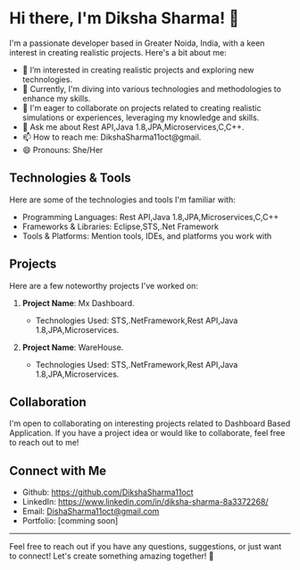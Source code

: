# Hi there, I'm Diksha Sharma! 👋

I'm a passionate developer based in Greater Noida, India, with a keen interest in creating realistic projects. Here's a bit about me:

- 👀 I’m interested in creating realistic projects and exploring new technologies.
- 🌱 Currently, I'm diving into various technologies and methodologies to enhance my skills.
- 💼 I'm eager to collaborate on projects related to creating realistic simulations or experiences, leveraging my knowledge and skills.
- 💬 Ask me about Rest API,Java 1.8,JPA,Microservices,C,C++.
- 📫 How to reach me: DikshaSharma11oct@gmail.
- 😄 Pronouns: She/Her

## Technologies & Tools
Here are some of the technologies and tools I'm familiar with:
- Programming Languages: Rest API,Java 1.8,JPA,Microservices,C,C++
- Frameworks & Libraries: Eclipse,STS,.Net Framework
- Tools & Platforms: Mention tools, IDEs, and platforms you work with

## Projects
Here are a few noteworthy projects I've worked on:
1. **Project Name**: Mx Dashboard.
   - Technologies Used: STS,.NetFramework,Rest API,Java 1.8,JPA,Microservices.
  
2. **Project Name**: WareHouse.
   - Technologies Used: STS,.NetFramework,Rest API,Java 1.8,JPA,Microservices.
  

## Collaboration
I'm open to collaborating on interesting projects related to Dashboard Based Application. If you have a project idea or would like to collaborate, feel free to reach out to me!

## Connect with Me
- Github: https://github.com/DikshaSharma11oct
- LinkedIn: https://www.linkedin.com/in/diksha-sharma-8a3372268/
- Email: DishaSharma11oct@gmail.com
- Portfolio: [comming soon]

---

Feel free to reach out if you have any questions, suggestions, or just want to connect! Let's create something amazing together! 🚀
